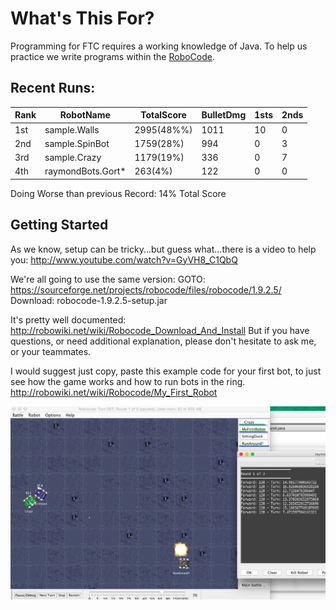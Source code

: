 # What's This For?

Programming for FTC requires a working knowledge of Java. To help us practice we write programs within the [RoboCode](robocode.sourceforge.net).
 
## Recent Runs:

Rank | RobotName | TotalScore | BulletDmg | 1sts | 2nds
--- | --- | --- | --- | --- | ---
1st | sample.Walls | 2995(48%%) | 1011 | 10 | 0
2nd | sample.SpinBot | 1759(28%) | 994 | 0 | 3
3rd | sample.Crazy | 1179(19%) | 336 | 0 | 7
4th | raymondBots.Gort* | 263(4%) | 122 | 0 | 0

 Doing Worse than previous Record: 14% Total Score
  
## Getting Started
As we know, setup can be tricky...but guess what...there is a video to help you:
http://www.youtube.com/watch?v=GyVH8_C1QbQ 


We're all going to use the same version:
 GOTO: https://sourceforge.net/projects/robocode/files/robocode/1.9.2.5/
 Download: robocode-1.9.2.5-setup.jar


It's pretty well documented: 
http://robowiki.net/wiki/Robocode_Download_And_Install
But if you have questions, or need additional explanation, please don't hesitate to ask me, or your teammates.


I would suggest just copy, paste this example code for your first bot, to just see how the game works and how to run bots in the ring.
http://robowiki.net/wiki/Robocode/My_First_Robot



<img src="firstSnapshot.png">